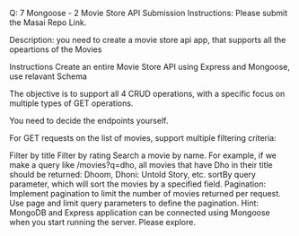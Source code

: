 Q: 7
Mongoose - 2
Movie Store API
Submission Instructions:
Please submit the Masai Repo Link.

Description:
you need to create a movie store api app, that supports all the opeartions of the Movies

Instructions
Create an entire Movie Store API using Express and Mongoose, use relavant Schema

The objective is to support all 4 CRUD operations, with a specific focus on multiple types of GET operations.

You need to decide the endpoints yourself.

For GET requests on the list of movies, support multiple filtering criteria:

Filter by title
Filter by rating
Search a movie by name. For example, if we make a query like /movies?q=dho, all movies that have Dho in their title should be returned: Dhoom, Dhoni: Untold Story, etc.
sortBy query parameter, which will sort the movies by a specified field.
Pagination: Implement pagination to limit the number of movies returned per request. Use page and limit query parameters to define the pagination.
Hint: MongoDB and Express application can be connected using Mongoose when you start running the server. Please explore.

